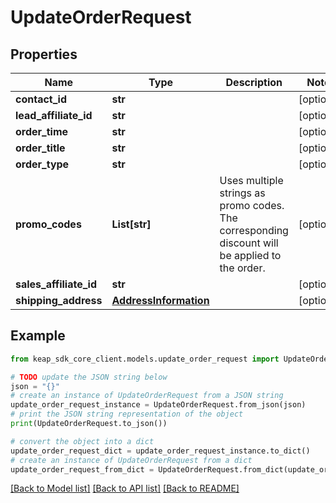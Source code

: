 # UpdateOrderRequest


## Properties

Name | Type | Description | Notes
------------ | ------------- | ------------- | -------------
**contact_id** | **str** |  | [optional] 
**lead_affiliate_id** | **str** |  | [optional] 
**order_time** | **str** |  | [optional] 
**order_title** | **str** |  | [optional] 
**order_type** | **str** |  | [optional] 
**promo_codes** | **List[str]** | Uses multiple strings as promo codes. The corresponding discount will be applied to the order. | [optional] 
**sales_affiliate_id** | **str** |  | [optional] 
**shipping_address** | [**AddressInformation**](AddressInformation.md) |  | [optional] 

## Example

```python
from keap_sdk_core_client.models.update_order_request import UpdateOrderRequest

# TODO update the JSON string below
json = "{}"
# create an instance of UpdateOrderRequest from a JSON string
update_order_request_instance = UpdateOrderRequest.from_json(json)
# print the JSON string representation of the object
print(UpdateOrderRequest.to_json())

# convert the object into a dict
update_order_request_dict = update_order_request_instance.to_dict()
# create an instance of UpdateOrderRequest from a dict
update_order_request_from_dict = UpdateOrderRequest.from_dict(update_order_request_dict)
```
[[Back to Model list]](../README.md#documentation-for-models) [[Back to API list]](../README.md#documentation-for-api-endpoints) [[Back to README]](../README.md)


